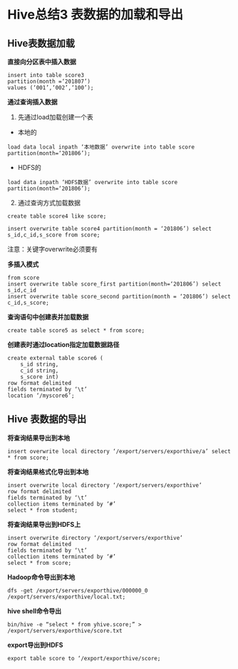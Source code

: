 # Hive总结3 表数据的加载和导出



## Hive表数据加载

**直接向分区表中插入数据**

```
insert into table score3 
partition(month =‘201807’) 
values (‘001’,‘002’,‘100’);
```



**通过查询插入数据**

1. 先通过load加载创建一个表

- 本地的

```
load data local inpath ‘本地数据’ overwrite into table score partition(month=‘201806’);
```

- HDFS的

```
load data inpath ‘HDFS数据’ overwrite into table score
partition(month=‘201806’);
```

2. 通过查询方式加载数据

```
create table score4 like score;
```

```
insert overwrite table score4 partition(month = ‘201806’) select s_id,c_id,s_score from score;
```

注意：关键字overwrite必须要有



**多插入模式**

```
from score
insert overwrite table score_first partition(month=‘201806’) select s_id,c_id
insert overwrite table score_second partition(month = ‘201806’) select c_id,s_score;
```



**查询语句中创建表并加载数据**

```
create table score5 as select * from score;
```



**创建表时通过location指定加载数据路径**

```
create external table score6 (
	s_id string,
	c_id string,
	s_score int) 
row format delimited 
fields terminated by ‘\t’ 
location ‘/myscore6’;
```





## Hive 表数据的导出

**将查询结果导出到本地**

```
insert overwrite local directory ‘/export/servers/exporthive/a’ select * from score;
```

**将查询结果格式化导出到本地**

```
insert overwrite local directory ‘/export/servers/exporthive’ 
row format delimited 
fields terminated by ‘\t’ 
collection items terminated by ‘#’ 
select * from student;
```

**将查询结果导出到HDFS上**

```
insert overwrite directory ‘/export/servers/exporthive’ 
row format delimited 
fields terminated by ‘\t’ 
collection items terminated by ‘#’ 
select * from score;
```

**Hadoop命令导出到本地**

```
dfs -get /export/servers/exporthive/000000_0 /export/servers/exporthive/local.txt;
```

**hive shell命令导出**

```
bin/hive -e “select * from yhive.score;” > /export/servers/exporthive/score.txt
```

**export导出到HDFS**

```
export table score to ‘/export/exporthive/score;
```

